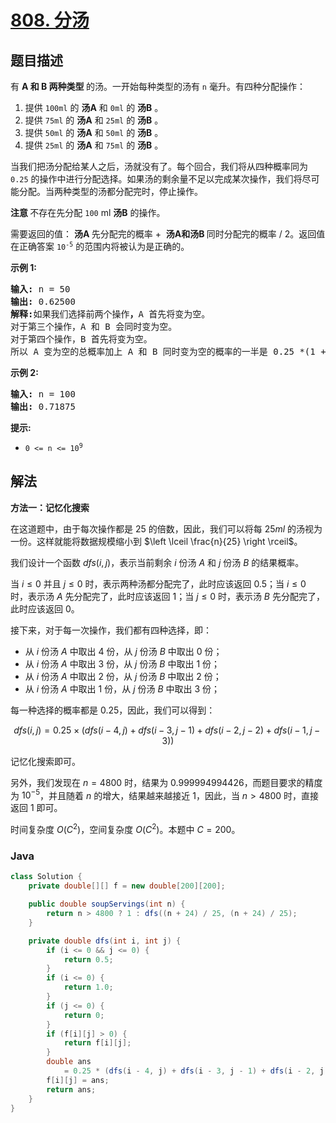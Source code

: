 # [808. 分汤](https://leetcode.cn/problems/soup-servings)

## 题目描述

<p>有&nbsp;<strong>A&nbsp;和&nbsp;B 两种类型&nbsp;</strong>的汤。一开始每种类型的汤有&nbsp;<code>n</code>&nbsp;毫升。有四种分配操作：</p>

<ol>
	<li>提供 <code>100ml</code> 的 <strong>汤A</strong> 和 <code>0ml</code> 的 <strong>汤B</strong> 。</li>
	<li>提供 <code>75ml</code> 的 <strong>汤A</strong> 和 <code>25ml</code> 的 <strong>汤B</strong> 。</li>
	<li>提供 <code>50ml</code> 的 <strong>汤A</strong> 和 <code>50ml</code> 的 <strong>汤B</strong> 。</li>
	<li>提供 <code>25ml</code> 的 <strong>汤A</strong> 和 <code>75ml</code> 的 <strong>汤B</strong> 。</li>
</ol>

<p>当我们把汤分配给某人之后，汤就没有了。每个回合，我们将从四种概率同为 <code>0.25</code> 的操作中进行分配选择。如果汤的剩余量不足以完成某次操作，我们将尽可能分配。当两种类型的汤都分配完时，停止操作。</p>

<p><strong>注意&nbsp;</strong>不存在先分配 <code>100</code> ml <strong>汤B</strong> 的操作。</p>

<p>需要返回的值：&nbsp;<strong>汤A&nbsp;</strong>先分配完的概率 +&nbsp;&nbsp;<strong>汤A和汤B&nbsp;</strong>同时分配完的概率 / 2。返回值在正确答案&nbsp;<code>10<sup>-5</sup></code>&nbsp;的范围内将被认为是正确的。</p>

<p><strong>示例 1:</strong></p>

<pre>
<strong>输入:</strong> n = 50
<strong>输出:</strong> 0.62500
<strong>解释:</strong>如果我们选择前两个操作<strong>，</strong>A 首先将变为空。
对于第三个操作，A 和 B 会同时变为空。
对于第四个操作，B 首先将变为空。<strong>
</strong>所以 A 变为空的总概率加上 A 和 B 同时变为空的概率的一半是 0.25 *(1 + 1 + 0.5 + 0)= 0.625。
</pre>

<p><strong>示例 2:</strong></p>

<pre>
<strong>输入:</strong> n = 100
<strong>输出:</strong> 0.71875
</pre>

<p><strong>提示:</strong></p>

<ul>
	<li><code>0 &lt;= n &lt;= 10<sup>9</sup></code>​​​​​​​</li>
</ul>

## 解法

**方法一：记忆化搜索**

在这道题中，由于每次操作都是 $25$ 的倍数，因此，我们可以将每 $25ml$ 的汤视为一份。这样就能将数据规模缩小到 $\left \lceil \frac{n}{25} \right \rceil$。

我们设计一个函数 $dfs(i, j)$，表示当前剩余 $i$ 份汤 $A$ 和 $j$ 份汤 $B$ 的结果概率。

当 $i \leq 0$ 并且 $j \leq 0$ 时，表示两种汤都分配完了，此时应该返回 $0.5$；当 $i \leq 0$ 时，表示汤 $A$ 先分配完了，此时应该返回 $1$；当 $j \leq 0$ 时，表示汤 $B$ 先分配完了，此时应该返回 $0$。

接下来，对于每一次操作，我们都有四种选择，即：

-   从 $i$ 份汤 $A$ 中取出 $4$ 份，从 $j$ 份汤 $B$ 中取出 $0$ 份；
-   从 $i$ 份汤 $A$ 中取出 $3$ 份，从 $j$ 份汤 $B$ 中取出 $1$ 份；
-   从 $i$ 份汤 $A$ 中取出 $2$ 份，从 $j$ 份汤 $B$ 中取出 $2$ 份；
-   从 $i$ 份汤 $A$ 中取出 $1$ 份，从 $j$ 份汤 $B$ 中取出 $3$ 份；

每一种选择的概率都是 $0.25$，因此，我们可以得到：

$$
dfs(i, j) = 0.25 \times (dfs(i - 4, j) + dfs(i - 3, j - 1) + dfs(i - 2, j - 2) + dfs(i - 1, j - 3))
$$

记忆化搜索即可。

另外，我们发现在 $n=4800$ 时，结果为 $0.999994994426$，而题目要求的精度为 $10^{-5}$，并且随着 $n$ 的增大，结果越来越接近 $1$，因此，当 $n \gt 4800$ 时，直接返回 $1$ 即可。

时间复杂度 $O(C^2)$，空间复杂度 $O(C^2)$。本题中 $C=200$。

### **Java**

```java
class Solution {
    private double[][] f = new double[200][200];

    public double soupServings(int n) {
        return n > 4800 ? 1 : dfs((n + 24) / 25, (n + 24) / 25);
    }

    private double dfs(int i, int j) {
        if (i <= 0 && j <= 0) {
            return 0.5;
        }
        if (i <= 0) {
            return 1.0;
        }
        if (j <= 0) {
            return 0;
        }
        if (f[i][j] > 0) {
            return f[i][j];
        }
        double ans
            = 0.25 * (dfs(i - 4, j) + dfs(i - 3, j - 1) + dfs(i - 2, j - 2) + dfs(i - 1, j - 3));
        f[i][j] = ans;
        return ans;
    }
}
```
